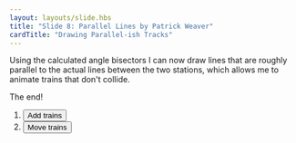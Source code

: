 ```yaml
---
layout: layouts/slide.hbs
title: "Slide 8: Parallel Lines by Patrick Weaver"
cardTitle: "Drawing Parallel-ish Tracks"
---
```


Using the calculated angle bisectors I can now draw lines that are roughly parallel to the actual lines between the two stations, which allows me to animate trains that don't collide.

The end!

<ol class="button-list">
  <li><button onClick="addTrains()">Add trains</button></li>
  <li><button onClick="moveTrains()">Move trains</button></li>
</ol>